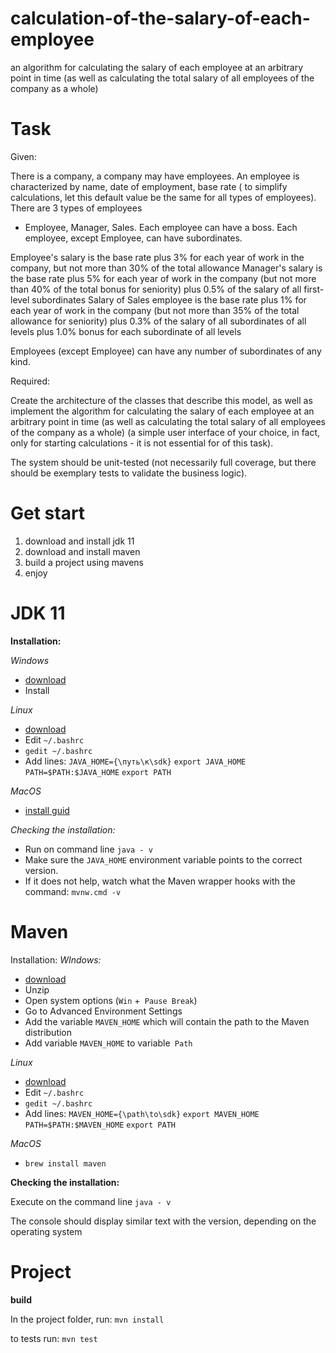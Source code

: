 # calculation-of-the-salary-of-each-employee

an algorithm for calculating the salary of each employee at an arbitrary point in time (as well as calculating the total
salary of all employees of the company as a whole)

# **Task**

Given:

There is a company, a company may have employees. An employee is characterized by name, date of employment, base rate (
to simplify calculations, let this default value be the same for all types of employees). There are 3 types of employees
- Employee, Manager, Sales. Each employee can have a boss. Each employee, except Employee, can have subordinates.

Employee's salary is the base rate plus 3% for each year of work in the company, but not more than 30% of the total
allowance Manager's salary is the base rate plus 5% for each year of work in the company (but not more than 40% of the
total bonus for seniority) plus 0.5% of the salary of all first-level subordinates Salary of Sales employee is the base
rate plus 1% for each year of work in the company (but not more than 35% of the total allowance for seniority) plus 0.3%
of the salary of all subordinates of all levels plus 1.0% bonus for each subordinate of all levels

Employees (except Employee) can have any number of subordinates of any kind.

Required:

Create the architecture of the classes that describe this model, as well as implement the algorithm for calculating the
salary of each employee at an arbitrary point in time (as well as calculating the total salary of all employees of the
company as a whole) (a simple user interface of your choice, in fact, only for starting calculations - it is not
essential for of this task).

The system should be unit-tested (not necessarily full coverage, but there should be exemplary tests to validate the
business logic).

# Get start

1. download and install jdk 11
2. download and install maven
3. build a project using mavens
4. enjoy

# JDK 11

**Installation:**

_Windows_

- [download](https://www.oracle.com/java/technologies/javase-jdk11-downloads.html)
- Install

_Linux_

- [download](https://www.oracle.com/java/technologies/javase-jdk11-downloads.html)
- Edit `~/.bashrc`
- `gedit ~/.bashrc`
- Add lines:
  `JAVA_HOME={\путь\к\sdk}`
  `export JAVA_HOME`
  `PATH=$PATH:$JAVA_HOME`
  `export PATH`

_MacOS_

- [install guid](https://docs.oracle.com/javase/9/install/installation-jdk-and-jre-macos.htm#JSJIG-GUID-2FE451B0-9572-4E38-A1A5-568B77B146DE)

_Checking the installation:_

- Run on command line `java - v`
- Make sure the `JAVA_HOME` environment variable points to the correct version.
- If it does not help, watch what the Maven wrapper hooks with the command: `mvnw.cmd -v`

# **Maven**

Installation:
_WIndows:_

- [download](http://maven.apache.org/download.cgi)
- Unzip
- Open system options (`Win` +` Pause Break`)
- Go to Advanced Environment Settings
- Add the variable `MAVEN_HOME` which will contain the path to the Maven distribution
- Add variable `MAVEN_HOME` to variable` Path`

_Linux_

- [download](http://maven.apache.org/download.cgi)
- Edit `~/.bashrc`
- `gedit ~/.bashrc`
- Add lines:
  `MAVEN_HOME={\path\to\sdk}`
  `export MAVEN_HOME`
  `PATH=$PATH:$MAVEN_HOME`
  `export PATH`

_MacOS_

- `brew install maven`

**Checking the installation:**

Execute on the command line `java - v`

The console should display similar text with the version, depending on the operating system

# **Project**

**build**

In the project folder, run: `mvn install`

to tests run: `mvn test`
